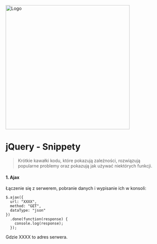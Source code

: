 <img alt="Logo" src="http://coderslab.pl/svg/logo-coderslab.svg" width="400">

# jQuery - Snippety
> Krótkie kawałki kodu, które pokazują zależności, rozwiązują popularne problemy oraz pokazują jak używać niektórych funkcji.


#### 1. Ajax

Łączenie się z serwerem, pobranie danych i wypisanie ich w konsoli:

```
$.ajax({
  url: "XXXX",
  method: "GET",
  dataType: "json"
})
  .done(function(response) {
    console.log(response);
  });
```
Gdzie XXXX to adres serwera.

